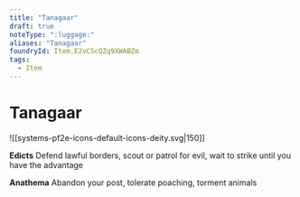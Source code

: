 ```yaml
---
title: "Tanagaar"
draft: true
noteType: ":luggage:"
aliases: "Tanagaar"
foundryId: Item.E2vC5cQZq9XWABZm
tags:
  - Item
---
```


# Tanagaar
![[systems-pf2e-icons-default-icons-deity.svg|150]]

**Edicts** Defend lawful borders, scout or patrol for evil, wait to strike until you have the advantage

**Anathema** Abandon your post, tolerate poaching, torment animals

